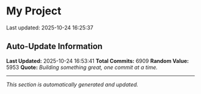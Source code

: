 # My Project


Last updated: 2025-10-24 16:25:37




































































































































































































































































































































































































































































































































































































































































































































































































































































































































































































































































































































































































































































































































































































































































































































































































































































































































































































































































































































































































































































































































































































































































































































































































































































































































































































































































































































































































































































































































































































































































































































































































































































































































































































































































































































































































































































































































































































































































































































































































































































































































































































































































































































































































































































































































































































































































































































































































































































































































































































































































































































































































































































































































































































































































































































































































































































































































































































































































































































































































































































































































































































































































































































































































































































































































































































































































































































































































































































































































































































































































































































































































































































































































































































































































































































































































## Auto-Update Information

**Last Updated:** 2025-10-24 16:53:41
**Total Commits:** 6909
**Random Value:** 5953
**Quote:** _Building something great, one commit at a time._

---
_This section is automatically generated and updated._